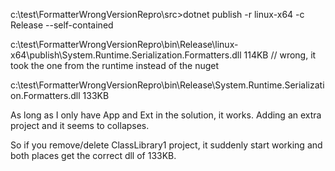 c:\test\FormatterWrongVersionRepro\src>dotnet publish -r linux-x64 -c Release --self-contained

c:\test\FormatterWrongVersionRepro\bin\Release\linux-x64\publish\System.Runtime.Serialization.Formatters.dll
114KB // wrong, it took the one from the runtime instead of the nuget

c:\test\FormatterWrongVersionRepro\bin\Release\System.Runtime.Serialization.Formatters.dll
133KB

As long as I only have App and Ext in the solution, it works. Adding an extra project and it seems to  collapses.

So if you remove/delete ClassLibrary1 project, it suddenly start working and both places get the correct dll of 133KB.